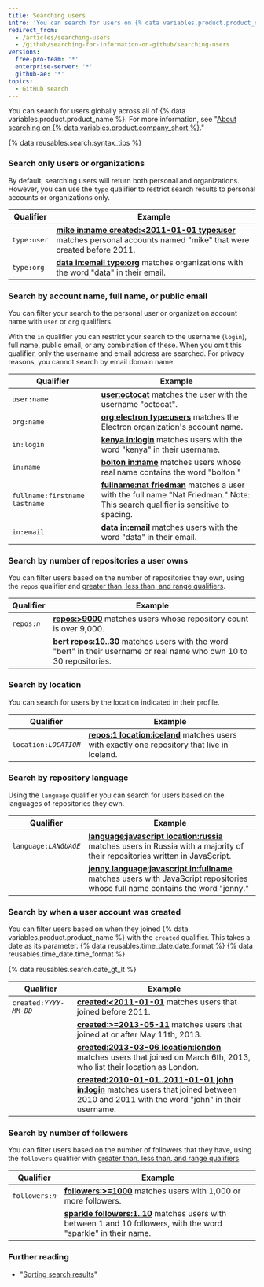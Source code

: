 ```yaml
---
title: Searching users
intro: 'You can search for users on {% data variables.product.product_name %} and narrow the results using these user search qualifiers in any combination.'
redirect_from:
  - /articles/searching-users
  - /github/searching-for-information-on-github/searching-users
versions:
  free-pro-team: '*'
  enterprise-server: '*'
  github-ae: '*'
topics:
  - GitHub search
---
```

You can search for users globally across all of {% data variables.product.product_name %}. For more information, see "[About searching on {% data variables.product.company_short %}](/articles/about-searching-on-github)."

{% data reusables.search.syntax_tips %}

### Search only users or organizations

By default, searching users will return both personal and organizations. However, you can use the `type` qualifier to restrict search results to personal accounts or organizations only.

| Qualifier        | Example
| ------------- | -------------
| `type:user` | [**mike in:name created:&lt;2011-01-01 type:user**](https://github.com/search?q=mike+in:name+created%3A%3C2011-01-01+type%3Auser&type=Users) matches personal accounts named "mike" that were created before 2011.
| `type:org` | [**data in:email type:org**](https://github.com/search?q=data+in%3Aemail+type%3Aorg&type=Users) matches organizations  with the word "data" in their email.

### Search by account name, full name, or public email

You can filter your search to the personal user or organization account name with `user` or `org` qualifiers.

With the `in` qualifier you can restrict your search to the username (`login`), full name, public email, or any combination of these. When you omit this qualifier, only the username and email address are searched. For privacy reasons, you cannot search by email domain name.

| Qualifier        | Example
| ------------- | -------------
| `user:name` | [**user:octocat**](https://github.com/search?q=user%3Aoctocat&type=Users) matches the user with the username "octocat".
| `org:name` | [**org:electron type:users**](https://github.com/search?q=org%3Aelectron+type%3Ausers&type=Users) matches the Electron organization's account name.
| `in:login` | [**kenya in:login**](https://github.com/search?q=kenya+in%3Alogin&type=Users) matches users with the word "kenya" in their username.
| `in:name` | [**bolton in:name**](https://github.com/search?q=bolton+in%3Afullname&type=Users) matches users whose real name contains the word "bolton."
| `fullname:firstname lastname` | [**fullname:nat friedman**](https://github.com/search?q=fullname%3Anat+friedman&type=Users) matches a user with the full name "Nat Friedman." Note: This search qualifier is sensitive to spacing.
| `in:email` | [**data in:email**](https://github.com/search?q=data+in%3Aemail&type=Users&utf8=%E2%9C%93) matches users with the word "data" in their email.

### Search by number of repositories a user owns

You can filter users based on the number of repositories they own, using the `repos` qualifier and [greater than, less than, and range qualifiers](/articles/understanding-the-search-syntax).

| Qualifier        | Example
| ------------- | -------------
| <code>repos:<em>n</em></code> | [**repos:>9000**](https://github.com/search?q=repos%3A%3E%3D9000&type=Users) matches users whose repository count is over 9,000.
| | [**bert repos:10..30**](https://github.com/search?q=bert+repos%3A10..30&type=Users) matches users with the word "bert" in their username or real name who own 10 to 30 repositories.

### Search by location

You can search for users by the location indicated in their profile.

| Qualifier        | Example
| ------------- | -------------
| <code>location:<em>LOCATION</em></code> | [**repos:1 location:iceland**](https://github.com/search?q=repos%3A1+location%3Aiceland&type=Users) matches users with exactly one repository that live in Iceland.

### Search by repository language

Using the `language` qualifier you can search for users based on the languages of repositories they own.

| Qualifier        | Example
| ------------- | -------------
| <code>language:<em>LANGUAGE</em></code> | [**language:javascript location:russia**](https://github.com/search?q=language%3Ajavascript+location%3Arussia&type=Users) matches users in Russia with a majority of their repositories written in JavaScript.
| | [**jenny language:javascript in:fullname**](https://github.com/search?q=jenny+language%3Ajavascript+in%3Afullname&type=Users) matches users with JavaScript repositories whose full name contains the word "jenny."

### Search by when a user account was created

You can filter users based on when they joined {% data variables.product.product_name %} with the `created` qualifier. This takes a date as its parameter. {% data reusables.time_date.date_format %} {% data reusables.time_date.time_format %}

{% data reusables.search.date_gt_lt %}

| Qualifier        | Example
| ------------- | -------------
| <code>created:<em>YYYY-MM-DD</em></code> | [**created:<2011-01-01**](https://github.com/search?q=created%3A%3C2011-01-01&type=Users) matches users that joined before 2011.
| | [**created:>=2013-05-11**](https://github.com/search?q=created%3A%3E%3D2013-05-11&type=Users) matches users that joined at or after May 11th, 2013.
| | [**created:2013-03-06 location:london**](https://github.com/search?q=created%3A2013-03-06+location%3Alondon&type=Users) matches users that joined on March 6th, 2013, who list their location as London.
| | [**created:2010-01-01..2011-01-01 john in:login**](https://github.com/search?q=created%3A2010-01-01..2011-01-01+john+in%3Ausername&type=Users) matches users that joined between 2010 and 2011 with the word "john" in their username.

### Search by number of followers

You can filter users based on the number of followers that they have, using the `followers` qualifier with [greater than, less than, and range qualifiers](/articles/understanding-the-search-syntax).

| Qualifier        | Example
| ------------- | -------------
| <code>followers:<em>n</em></code> | [**followers:>=1000**](https://github.com/search?q=followers%3A%3E%3D1000&type=Users) matches users with 1,000 or more followers.
| | [**sparkle followers:1..10**](https://github.com/search?q=sparkle+followers%3A1..10&type=Users) matches users with between 1 and 10 followers, with the word "sparkle" in their name.

### Further reading

- "[Sorting search results](/articles/sorting-search-results/)"
